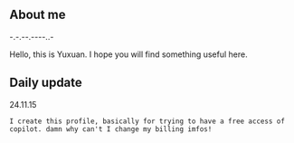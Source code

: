 ## About me

  -.-.--.----..-
  
  Hello, this is Yuxuan. I hope you will find something useful here.

## Daily update

  24.11.15
  
    I create this profile, basically for trying to have a free access of copilot. damn why can't I change my billing imfos!
